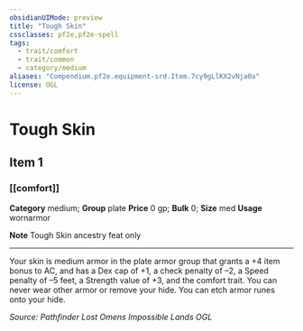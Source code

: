 ```yaml
---
obsidianUIMode: preview
title: "Tough Skin"
cssclasses: pf2e,pf2e-spell
tags:
  - trait/comfort
  - trait/common
  - category/medium
aliases: "Compendium.pf2e.equipment-srd.Item.7cy9gLlKX2vNja0a"
license: OGL
---
```

# Tough Skin
## Item 1
### [[comfort]]

**Category** medium; **Group** plate
**Price** 0 gp; 
**Bulk** 0; **Size** med
**Usage** wornarmor

**Note** Tough Skin ancestry feat only

* * *

Your skin is medium armor in the plate armor group that grants a +4 item bonus to AC, and has a Dex cap of +1, a check penalty of –2, a Speed penalty of –5 feet, a Strength value of +3, and the comfort trait. You can never wear other armor or remove your hide. You can etch armor runes onto your hide.

*Source: Pathfinder Lost Omens Impossible Lands*
*OGL*
